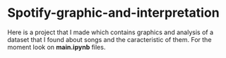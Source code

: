 # Spotify-graphic-and-interpretation
Here is a project that I made which contains graphics and analysis of a dataset that I found about songs and the caracteristic of them.
For the moment look on **main.ipynb** files.
